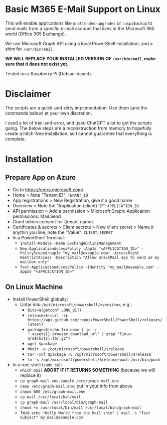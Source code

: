 # Basic M365 E-Mail Support on Linux

This will enable applications like `unattended-upgrades` or `raspiBackup` to send mails from a specific e-mail account that lives in the Microsoft 365 world (Office 365 Exchange).

We use Microsoft Graph API using a local PowerShell installation, and a shim for `/usr/bin/mail`.

**WE WILL REPLACE YOUR INSTALLED VERSION OF `/usr/bin/mail`, make sure that it does not exist yet.**

Tested on a Raspberry Pi (Debian-based).

# Disclaimer

The scripts are a quick-and-dirty implementation. Use them (and the commands below) at your own discretion.

I used a lot of trial-and-error, and used ChatGPT a lot to get the scripts going. The below steps are a reconstruction from memory to hopefully create a hitch-free installation, so I cannot guarantee that everything is complete.

# Installation

## Prepare App on Azure

- Go to https://entra.microsoft.com/
- Home > Note "Tenant ID": `TENANT_ID`
- App registrations > New Registration, give it a good name
- Overview > Note the "Application (client) ID": `APPLICATION_ID`
- API permission > Add a permission > Microsoft Graph: Application permissions: Mail.Send
- Grant admin consent for (tenant name)
- Certificates & secrets > Client secrets > New client secret > Name it anythin you like, note the "Value": `CLIENT_SECRET`
- In a PowerShell Terminal:
  - `Install-Module -Name ExchangeOnlineManagement`
  - `New-ApplicationAccessPolicy -AppId "<APPLICATION_ID>" -PolicyScopeGroupId "my_mail@example.com" -AccessRight RestrictAccess -Description "Allow GraphMail app to send as my mailbox only"`
  - `Test-ApplicationAccessPolicy -Identity "my_mail@example.com" -AppId "<APPLICATION_ID>"`


## On Linux Machine

- Install PowerShell globally:
  - Untar into `/opt/microsoft/powershell/<version>`, e.g.:
    - `bits=$(getconf LONG_BIT)`
    - `release=$(curl -sL https://api.github.com/repos/PowerShell/PowerShell/releases/latest)`
    - `package=$(echo $release | jq -r ".assets[].browser_download_url" | grep "linux-arm${bits}.tar.gz")`
    - `wget $package`
    - `mkdir -p /opt/microsoft/powershell/$release`
    - `tar -xvf $package -C /opt/microsoft/powershell/$release`
    - `ln -s /opt/microsoft/powershell/$release/pwsh /usr/bin/pwsh`
- In a root shell (`sudo su`):
  - `which mail` **ABORT IF IT RETURNS SOMETHING** (because we will replace it)
  - `cp graph-mail.env.sample /etc/graph-mail.env`
  - `nano /etc/graph-mail.env`, put in your info from above
  - `chmod 600 /etc/graph-mail.env`
  - `cp mail /usr/local/bin/mail`
  - `cp graph-mail /usr/local/bin/graph-mail`
  - `chmod +x /usr/local/bin/mail /usr/local/bin/graph-mail`
  - Test: `echo "Hello World from the Mail shim" | mail -s "Test Subject" my_mail@example.com`

